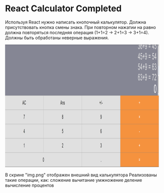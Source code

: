 # React Calculator Completed

Используя React нужно написать кнопочный калькулятор. Должна присутствовать кнопка смены знака. При повторном нажатии на равно должна повторяться последняя операция (1+1=2 -> 2+1=3 -> 3+1=4). Должны быть обработаны неверные выражения.

<img src="md_ref/img.png" width="600" height="400">

В скрине "img.png" отображен внешний вид калькулятора
Реализованы такие операции, как:
сложение
вычитание
умжножение
деление
вычисление процентов
